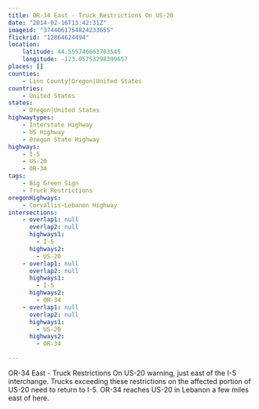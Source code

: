 ```yaml
---
title: OR-34 East - Truck Restrictions On US-20
date: "2014-02-16T13:42:31Z"
imageid: "3744061754824233655"
flickrid: "12864624494"
location:
    latitude: 44.555746663703545
    longitude: -123.05753298399657
places: []
counties:
    - Linn County|Oregon|United States
countries:
    - United States
states:
    - Oregon|United States
highwaytypes:
    - Interstate Highway
    - US Highway
    - Oregon State Highway
highways:
    - I-5
    - US-20
    - OR-34
tags:
    - Big Green Sign
    - Truck Restrictions
oregonHighways:
    - Corvallis-Lebanon Highway
intersections:
    - overlap1: null
      overlap2: null
      highways1:
        - I-5
      highways2:
        - US-20
    - overlap1: null
      overlap2: null
      highways1:
        - I-5
      highways2:
        - OR-34
    - overlap1: null
      overlap2: null
      highways1:
        - US-20
      highways2:
        - OR-34

---
```

OR-34 East - Truck Restrictions  On US-20 warning, just east of the I-5 interchange.  Trucks exceeding these restrictions on the affected portion of US-20 need to return to I-5.  OR-34 reaches US-20 in Lebanon a few miles east of here.